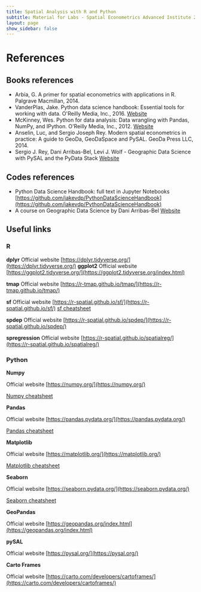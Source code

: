 ```yaml
---
title: Spatial Analysis with R and Python
subtitle: Material for Labs - Spatial Econometrics Advanced Institute 2022
layout: page
show_sidebar: false
---
```


# References
## Books references
- Arbia, G. A primer for spatial econometrics with applications in R. Palgrave Macmillan, 2014.
- VanderPlas, Jake. Python data science handbook: Essential tools for working with data.  O'Reilly Media, Inc., 2016. [Website](https://jakevdp.github.io/PythonDataScienceHandbook/)
- McKinney, Wes. Python for data analysis: Data wrangling with Pandas, NumPy, and IPython.  O'Reilly Media, Inc., 2012. [Website](https://wesmckinney.com/pages/book.html)
- Anselin, Luc, and Sergio Joseph Rey. Modern spatial econometrics in practice: A guide to GeoDa, GeoDaSpace and PySAL. GeoDa Press LLC, 2014.
- Sergio J. Rey, Dani Arribas-Bel, Levi J. Wolf - Geographic Data Science with PySAL and the PyData Stack [Website](https://geographicdata.science/book/intro.html)

## Codes references

- Python Data Science Handbook: full text in Jupyter Notebooks [https://github.com/jakevdp/PythonDataScienceHandbook](https://github.com/jakevdp/PythonDataScienceHandbook)
- A course on Geographic Data Science by Dani Arribas-Bel [Website](https://darribas.org/gds_course/content/home.html)

## Useful links

### R
**dplyr**
Official website [https://dplyr.tidyverse.org/](https://dplyr.tidyverse.org/)
**ggplot2**
Official website [https://ggplot2.tidyverse.org/](https://ggplot2.tidyverse.org/index.html)

**tmap**
Official website [https://r-tmap.github.io/tmap/](https://r-tmap.github.io/tmap/)

**sf**
Official website [https://r-spatial.github.io/sf/](https://r-spatial.github.io/sf/)
[sf cheatsheet](https://github.com/rstudio/cheatsheets/raw/main/sf.pdf)

**spdep**
Official website [https://r-spatial.github.io/spdep/](https://r-spatial.github.io/spdep/)

**spregression**
Official website [https://r-spatial.github.io/spatialreg/](https://r-spatial.github.io/spatialreg/)

### Python

**Numpy** 

Official website [https://numpy.org/](https://numpy.org/) 

[Numpy cheatsheet](https://s3.amazonaws.com/assets.datacamp.com/blog_assets/Numpy_Python_Cheat_Sheet.pdf)

**Pandas** 

Official website [https://pandas.pydata.org/](https://pandas.pydata.org/)

[Pandas cheatsheet](https://pandas.pydata.org/Pandas_Cheat_Sheet.pdf)

**Matplotlib** 

Official website [https://matplotlib.org/](https://matplotlib.org/)

[Matplotlib cheatsheet](https://github.com/matplotlib/cheatsheets)

**Seaborn** 

Official website [https://seaborn.pydata.org/](https://seaborn.pydata.org/)

[Seaborn cheatsheet](https://s3.amazonaws.com/assets.datacamp.com/blog_assets/Python_Seaborn_Cheat_Sheet.pdf)

**GeoPandas** 

Official website [https://geopandas.org/index.html](https://geopandas.org/index.html)

**pySAL** 

Official website [https://pysal.org/](https://pysal.org/)


**Carto Frames** 

Official website [https://carto.com/developers/cartoframes/](https://carto.com/developers/cartoframes/)

